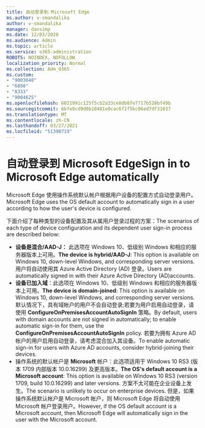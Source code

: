 ```yaml
---
title: 自动登录到 Microsoft Edge
ms.author: v-smandalika
author: v-smandalika
manager: dansimp
ms.date: 12/03/2020
ms.audience: Admin
ms.topic: article
ms.service: o365-administration
ROBOTS: NOINDEX, NOFOLLOW
localization_priority: Normal
ms.collection: Adm_O365
ms.custom:
- "9003848"
- "6898"
- "8333"
- "9004625"
ms.openlocfilehash: 6021991c125f5cb2a33ce8db8fe7717b528bf49b
ms.sourcegitcommit: 6bfe9cd9d0b18481e0cac6f1f5bc86ed7df31037
ms.translationtype: MT
ms.contentlocale: zh-CN
ms.lasthandoff: 03/27/2021
ms.locfileid: "51398719"
---
```

# <a name="sign-in-to-microsoft-edge-automatically"></a><span data-ttu-id="81a8d-102">自动登录到 Microsoft Edge</span><span class="sxs-lookup"><span data-stu-id="81a8d-102">Sign in to Microsoft Edge automatically</span></span>

<span data-ttu-id="81a8d-103">Microsoft Edge 使用操作系统默认帐户根据用户设备的配置方式自动登录用户。</span><span class="sxs-lookup"><span data-stu-id="81a8d-103">Microsoft Edge uses the OS default account to automatically sign in a user according to how the user's device is configured.</span></span> 

<span data-ttu-id="81a8d-104">下面介绍了每种类型的设备配置及其从属用户登录过程的方案：</span><span class="sxs-lookup"><span data-stu-id="81a8d-104">The scenarios of each type of device configuration and its dependent user sign-in process are described below:</span></span>

- <span data-ttu-id="81a8d-105">**设备是混合/AAD-J：** 此选项在 Windows 10、低级别 Windows 和相应的服务器版本上可用。</span><span class="sxs-lookup"><span data-stu-id="81a8d-105">**The device is hybrid/AAD-J**: This option is available on Windows 10, down-level Windows, and corresponding server versions.</span></span> <span data-ttu-id="81a8d-106">用户将自动使用其 Azure Active Directory (AD) 登录。</span><span class="sxs-lookup"><span data-stu-id="81a8d-106">Users are automatically signed in with their Azure Active Directory (AD)accounts.</span></span>
- <span data-ttu-id="81a8d-107">**设备已加入域**：此选项在 Windows 10、低级别 Windows 和相应的服务器版本上可用。</span><span class="sxs-lookup"><span data-stu-id="81a8d-107">**The device is domain-joined**: This option is available on Windows 10, down-level Windows, and corresponding server versions.</span></span> <span data-ttu-id="81a8d-108">默认情况下，具有域帐户的用户不会自动登录;若要为用户启用自动登录，请使用 **ConfigureOnPremisesAccountAutoSignIn** 策略。</span><span class="sxs-lookup"><span data-stu-id="81a8d-108">By default, users with domain accounts are not signed in automatically; to enable automatic sign-in for them, use the **ConfigureOnPremisesAccountAutoSignIn** policy.</span></span> <span data-ttu-id="81a8d-109">若要为拥有 Azure AD 帐户的用户启用自动登录，请考虑混合加入其设备。</span><span class="sxs-lookup"><span data-stu-id="81a8d-109">To enable automatic sign-in for users with Azure AD accounts, consider hybrid-joining their devices.</span></span>
- <span data-ttu-id="81a8d-110">操作系统的默认帐户是 **Microsoft** 帐户：此选项适用于 Windows 10 RS3 (版本 1709 内部版本 10.0.16299) 及更高版本。</span><span class="sxs-lookup"><span data-stu-id="81a8d-110">**The OS's default account is a Microsoft account**: This option is available on Windows 10 RS3 (version 1709, build 10.0.16299) and later versions.</span></span> <span data-ttu-id="81a8d-111">方案不太可能在企业设备上发生。</span><span class="sxs-lookup"><span data-stu-id="81a8d-111">The scenario is unlikely to occur on enterprise devices.</span></span> <span data-ttu-id="81a8d-112">但是，如果操作系统默认帐户是 Microsoft 帐户，则 Microsoft Edge 将自动使用 Microsoft 帐户登录用户。</span><span class="sxs-lookup"><span data-stu-id="81a8d-112">However, if the OS default account is a Microsoft account, then Microsoft Edge will automatically sign in the user with the Microsoft account.</span></span>
 
 
